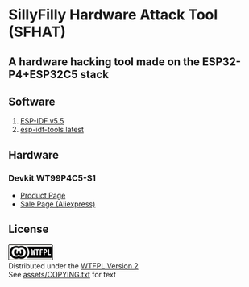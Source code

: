 # SillyFilly Hardware Attack Tool (SFHAT)
## A hardware hacking tool made on the ESP32-P4+ESP32C5 stack

## Software
1. [ESP-IDF v5.5](https://github.com/espressif/esp-idf/tree/release/v5.5)
2. [esp-idf-tools latest](https://github.com/PrincessPi3/esp-idf-tools)

## Hardware
### Devkit WT99P4C5-S1
* [Product Page](https://en.wireless-tag.com/product-item-66.html)
* [Sale Page (Aliexpress)](https://www.aliexpress.us/item/3256809513099697.html)

## License
 [![WTFPL](assets/wtfpl/wtfpl-badge-1.png)](http://www.wtfpl.net/)  
Distributed under the [WTFPL Version 2](http://www.wtfpl.net/)  
See [assets/COPYING.txt](assets/wtfpl/COPYING.txt) for text  
